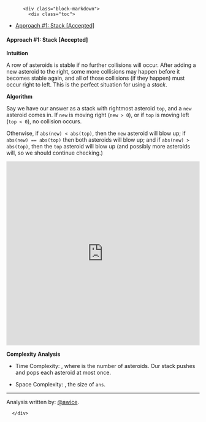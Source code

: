 <div class="article-body">
        
          <div class="block-markdown">
            <div class="toc">
<ul>
<li><a href="#approach-1-stack-accepted">Approach #1: Stack [Accepted]</a></li>
</ul>
</div>
<h4 id="approach-1-stack-accepted">Approach #1: Stack [Accepted]</h4>
<p><strong>Intuition</strong></p>
<p>A row of asteroids is stable if no further collisions will occur.  After adding a new asteroid to the right, some more collisions may happen before it becomes stable again, and all of those collisions (if they happen) must occur right to left.  This is the perfect situation for using a <em>stack</em>.</p>
<p><strong>Algorithm</strong></p>
<p>Say we have our answer as a stack with rightmost asteroid <code>top</code>, and a <code>new</code> asteroid comes in.  If <code>new</code> is moving right (<code>new &gt; 0</code>), or if <code>top</code> is moving left (<code>top &lt; 0</code>), no collision occurs.</p>
<p>Otherwise, if <code>abs(new) &lt; abs(top)</code>, then the <code>new</code> asteroid will blow up; if <code>abs(new) == abs(top)</code> then both asteroids will blow up; and if <code>abs(new) &gt; abs(top)</code>, then the <code>top</code> asteroid will blow up (and possibly more asteroids will, so we should continue checking.)</p>
<iframe src="https://leetcode.com/playground/CyN24YU5/shared" frameborder="0" width="100%" height="480" name="CyN24YU5"></iframe>

<p><strong>Complexity Analysis</strong></p>
<ul>
<li>
<p>Time Complexity: <script type="math/tex; mode=display">O(N)</script>, where <script type="math/tex; mode=display">N</script> is the number of asteroids.  Our stack pushes and pops each asteroid at most once.</p>
</li>
<li>
<p>Space Complexity: <script type="math/tex; mode=display">O(N)</script>, the size of <code>ans</code>.</p>
</li>
</ul>
<hr>
<p>Analysis written by: <a href="https://leetcode.com/awice">@awice</a>.</p>
          </div>
        
      </div>